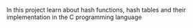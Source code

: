 In this project learn about hash functions, hash tables and their implementation in the C programming language
